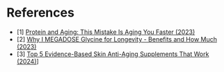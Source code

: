 # References
- [1] [Protein and Aging: This Mistake Is Aging You Faster (2023)](https://www.youtube.com/watch?v=2WDm0mHOz5c)
- [2] [Why I MEGADOSE Glycine for Longevity - Benefits and How Much (2023)](https://www.youtube.com/watch?v=-YcjjsP1RSc)
- [3] [Top 5 Evidence-Based Skin Anti-Aging Supplements That Work (2024)](https://www.youtube.com/watch?v=O4H_xqNtzVM)]